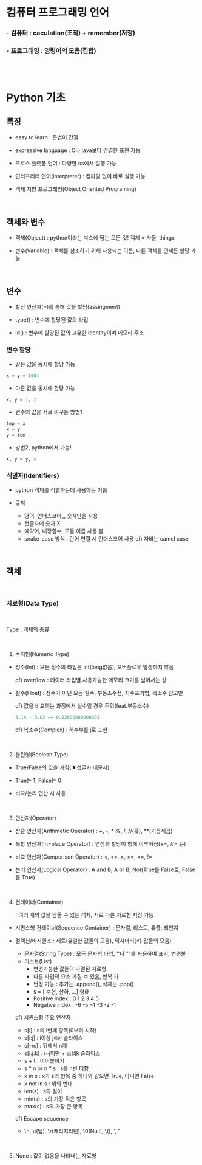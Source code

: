 # 컴퓨터 프로그래밍 언어
 ### - 컴퓨터 : caculation(조작) + remember(저장)
 ### - 프로그래밍 : 명령어의 모음(집합)

<br>
<br>


# Python 기초
## 특징
 - easy to learn : 문법이 간결

 - expressive language : C나 java보다 간결한 표현 가능

 - 크로스 플랫폼 언어 : 다양한 os에서 실행 가능

 - 인터프리터 언어(interpreter) : 컴파일 없이 바로 실행 가능

 - 객체 지향 프로그래밍(Object Oriented Programing)

<br>

## 객체와 변수
- 객체(Object) : python이라는 박스에 담는 모든 것! 객체 = 사물, things

- 변수(Variable) : 객체를 참조하기 위해 사용되는 이름, 다른 객체를 언제든 할당 가능

<br>

## 변수
- 할당 연산자(=)를 통해 값을 할당(assingment)

- type() : 변수에 할당된 값의 타입

- id() : 변수에 할당된 값의 고유한 identity이며 메모리 주소

### 변수 할당
- 같은 값을 동시에 할당 가능
```python
x = y = 1004
```
- 다른 값을 동시에 할당 가능
```python
x, y = 1, 2
```
- 변수의 값을 서로 바꾸는 방법1
```python
tmp = x
x = y
y = tem
```
- 방법2, python에서 가능!
```python
x, y = y, x
```

### 식별자(Identifiers)
- python 객체를 식별하는데 사용하는 이름

- 규칙
  - 영어, 언더스코어_, 숫자만을 사용
  - 첫글자에 숫자 X
  - 예약어, 내장함수, 모듈 이름 사용 불
  - snake_case 방식 : 단어 연결 시 언더스코어 사용
    cf) 자바는 camel case

<br>

## 객체
<br>

### 자료형(Data Type)

<br>

Type : 객체의 종류

<br>

1. 수치형(Numeric Type)
  - 정수(Int) : 모든 정수의 타입은 int(long없음), 오버플로우 발생하지 않음

     cf) overflow : 데이터 타입별 사용가능한 메모리 크기를 넘어서는 상
  - 실수(Float) : 정수가 아닌 모든 실수, 부동소수점, 지수표기법, 복소수 참고만

      cf) 값을 비교하는 과정에서 실수일 경우 주의(feat.부동소수)
      ```python
      3.14 - 3.02 == 0.12000000000001
      ```
      cf) 복소수(Complex) : 허수부를 j로 표현

<br>

2. 불린형(Boolean Type)
  - True/False의 값을 가짐(★첫글자 대문자)

  - True는 1, False는 0

  - 비교/논리 연산 시 사용

<br>

3. 연산자(Operator)
  - 산술 연산자(Arithmetic Operator) : +, -, * %, /, //(몫), **(거듭제곱)

  - 복합 연산자(In=place Operator) : 연산과 할당이 함께 이루어짐(+=, //= 등)

  - 비교 연산자(Comperison Operator) : <, <=, >, >=, ==, !=

  - 논리 연산자(Logical Operator) : A and B, A or B, Not(True를 False로, False를 True)

<br>

4. 컨테이너(Container)

    : 여러 개의 값을 담울 수 있는 객체, 서로 다른 자료형 저장 가능

  - 시퀀스형 컨테이너(Sequence Container) : 문자열, 리스트, 튜플, 레인지

  - 컬렉션/비시퀀스 : 세트(유일한 값들의 모음), 딕셔너리(키-값들의 모음)
    - 문자열(String Type) : 모든 문자의 타입, ''나 ""를 사용하여 표기, 변경불
    - 리스트(List)
      - 변경가능한 값들의 나열된 자료형
      - 다른 타입의 요소 가질 수 있음, 반복 가
      - 변경 가능 : 추가는 .append(), 삭제는 .pop()
      - s = [ 수현, 산하, ...] 형태
      - Positive index :  0  1  2  3  4  5
      - Negative index : -6 -5 -4 -3 -2 -1

    cf) 시퀀스형 주요 연산자
    - s[i] : s의 i번째 항목(0부터 시작)
    - s[i:j] : i이상 j`미만` 슬라이스
    - s[-n:] : 뒤에서 n개 
    - s[i:j:k] : i~j미만 + 스텝k 슬라이스
    - s + t : 이어붙이기
    - s * n or n * s : s를 n번 더함
    - x in s : x가 s의 항목 중 하나와 같으면 True, 아니면 False
    - x not in s : 위와 반대
    - len(s) : s의 길이
    - min(s) : s의 가장 작은 항목
    - max(s) : s의 가장 큰 항목 

    cf) Escape sequence
    - \n, \t(탭), \r(캐리지리턴), \0(Null), \\(\), \', \"

<br>

5. None : 값이 없음을 나타내는 자료형


